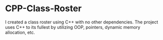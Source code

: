 # CPP-Class-Roster
I created a class roster using C++ with no other dependencies. The project uses C++ to its fullest by utilizing OOP, pointers, dynamic memory allocation, etc.
